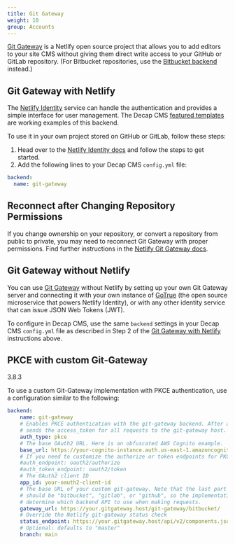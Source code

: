 ```yaml
---
title: Git Gateway
weight: 10
group: Accounts
---
```


[Git Gateway](https://github.com/netlify/git-gateway) is a Netlify open source project that allows you to add editors to your site CMS without giving them direct write access to your GitHub or GitLab repository. (For Bitbucket repositories, use the [Bitbucket backend](../bitbucket-backend/) instead.)

## Git Gateway with Netlify

The [Netlify Identity](https://www.netlify.com/docs/identity/) service can handle the authentication and provides a simple interface for user management. The Decap CMS [featured templates](../start-with-a-template) are working examples of this backend.

To use it in your own project stored on GitHub or GitLab, follow these steps:

1. Head over to the [Netlify Identity docs](https://www.netlify.com/docs/identity) and follow the steps to get started.
2. Add the following lines to your Decap CMS `config.yml` file:

```yaml
backend:
  name: git-gateway
```

## Reconnect after Changing Repository Permissions

If you change ownership on your repository, or convert a repository from public to private, you may need to reconnect Git Gateway with proper permissions. Find further instructions in the [Netlify Git Gateway docs](https://www.netlify.com/docs/git-gateway/#reconnect-after-changing-repository-permissions).

## Git Gateway without Netlify

You can use [Git Gateway](https://github.com/netlify/git-gateway) without Netlify by setting up your own Git Gateway server and connecting it with your own instance of [GoTrue](https://www.gotrueapi.org) (the open source microservice that powers Netlify Identity), or with any other identity service that can issue JSON Web Tokens (JWT).

To configure in Decap CMS, use the same `backend` settings in your Decap CMS `config.yml` file as described in Step 2 of the [Git Gateway with Netlify](#git-gateway-with-netlify) instructions above.

## PKCE with custom Git-Gateway

<span class="version-tag">3.8.3</span>

To use a custom Git-Gateway implementation with PKCE authentication, use a configuration similar to the following:
```yaml
backend:
    name: git-gateway
    # Enables PKCE authentication with the git-gateway backend. After auth,
    # sends the access_token for all requests to the git-gateway host.
    auth_type: pkce
    # The base OAuth2 URL. Here is an obfuscated AWS Cognito example.
    base_url: https://your-cognito-instance.auth.us-east-1.amazoncognito.com
    # If you need to customize the authorize or token endpoints for PKCE, do that here
    #auth_endpoint: oauth2/authorize
    #auth_token_endpoint: oauth2/token
    # The OAuth2 client ID
    app_id: your-oauth2-client-id
    # The base URL of your custom git-gateway. Note that the last part of the path
    # should be "bitbucket", "gitlab", or "github", so the implementation can automatically
    # determine which backend API to use when making requests.
    gateway_url: https://your.gitgateway.host/git-gateway/bitbucket/
    # Override the Netlify git-gateway status check
    status_endpoint: https://your.gitgateway.host/api/v2/components.json
    # Optional: defaults to "master"
    branch: main
```
